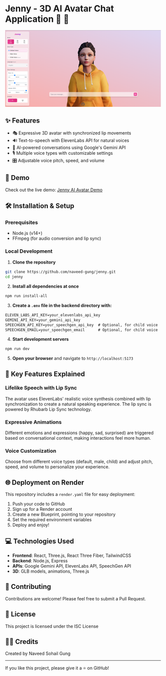 # Jenny - 3D AI Avatar Chat Application 🤖 💬

<div align="center">
  <img src="frontend/public/image.png" alt="Jenny AI Avatar" width="600px">
</div>

## ✨ Features

- 🎭 Expressive 3D avatar with synchronized lip movements
- 🔊 Text-to-speech with ElevenLabs API for natural voices
- 🧠 AI-powered conversations using Google's Gemini API
- 🎙️ Multiple voice types with customizable settings
- 🎛️ Adjustable voice pitch, speed, and volume

## 🚀 Demo

Check out the live demo: [Jenny AI Avatar Demo](https://jenny-90fq.onrender.com)

## 🛠️ Installation & Setup

### Prerequisites
- Node.js (v14+)
- FFmpeg (for audio conversion and lip sync)

### Local Development

1. **Clone the repository**
```bash
git clone https://github.com/naveed-gung/jenny.git
cd jenny
```

2. **Install all dependencies at once**
```bash
npm run install-all
```

3. **Create a `.env` file in the backend directory with:**
```
ELEVEN_LABS_API_KEY=your_elevenlabs_api_key
GEMINI_API_KEY=your_gemini_api_key
SPEECHGEN_API_KEY=your_speechgen_api_key  # Optional, for child voice
SPEECHGEN_EMAIL=your_speechgen_email      # Optional, for child voice
```

4. **Start development servers**
```bash
npm run dev
```

5. **Open your browser** and navigate to `http://localhost:5173`

## 🌟 Key Features Explained

### Lifelike Speech with Lip Sync
The avatar uses ElevenLabs' realistic voice synthesis combined with lip synchronization to create a natural speaking experience. The lip sync is powered by Rhubarb Lip Sync technology.

### Expressive Animations
Different emotions and expressions (happy, sad, surprised) are triggered based on conversational context, making interactions feel more human.

### Voice Customization
Choose from different voice types (default, male, child) and adjust pitch, speed, and volume to personalize your experience.

## 🌐 Deployment on Render

This repository includes a `render.yaml` file for easy deployment:

1. Push your code to GitHub
2. Sign up for a Render account
3. Create a new Blueprint, pointing to your repository
4. Set the required environment variables
5. Deploy and enjoy!

## 💻 Technologies Used

- **Frontend**: React, Three.js, React Three Fiber, TailwindCSS
- **Backend**: Node.js, Express
- **APIs**: Google Gemini API, ElevenLabs API, SpeechGen API
- **3D**: GLB models, animations, Three.js

## 🤝 Contributing

Contributions are welcome! Please feel free to submit a Pull Request.

## 📝 License

This project is licensed under the ISC License

## 👨‍💻 Credits

Created by Naveed Sohail Gung

---

If you like this project, please give it a ⭐ on GitHub!
